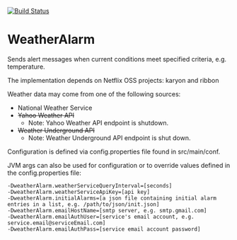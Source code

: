 [![Build Status](https://travis-ci.org/jscattergood/WeatherAlarm.svg?branch=master)](https://travis-ci.org/jscattergood/WeatherAlarm)

WeatherAlarm
============

Sends alert messages when current conditions meet specified criteria, e.g. temperature.

The implementation depends on Netflix OSS projects: karyon and ribbon

Weather data may come from one of the following sources:
* National Weather Service
* ~~Yahoo Weather API~~
  - Note: Yahoo Weather API endpoint is shutdown.
* ~~Weather Underground API~~
  - Note: Weather Underground API endpoint is shut down.

Configuration is defined via config.properties file found in src/main/conf.

JVM args can also be used for configuration or to override values defined in the config.properties file:

```
-DweatherAlarm.weatherServiceQueryInterval=[seconds]
-DweatherAlarm.weatherServiceApiKey=[api key]
-DweatherAlarm.initialAlarms=[a json file containing initial alarm entries in a list, e.g. /path/to/json/init.json]
-DweatherAlarm.emailHostName=[smtp server, e.g. smtp.gmail.com]
-DweatherAlarm.emailAuthUser=[service's email account, e.g. service.email@serviceEmail.com]
-DweatherAlarm.emailAuthPass=[service email account password]
```
